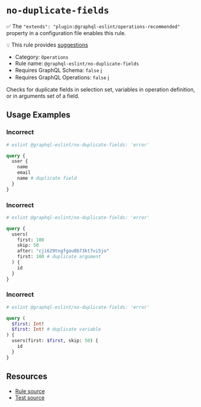 # `no-duplicate-fields`

✅ The `"extends": "plugin:@graphql-eslint/operations-recommended"` property in a configuration file enables this rule.

💡 This rule provides [suggestions](https://eslint.org/docs/developer-guide/working-with-rules#providing-suggestions)

- Category: `Operations`
- Rule name: `@graphql-eslint/no-duplicate-fields`
- Requires GraphQL Schema: `false` [ℹ️](../../README.md#extended-linting-rules-with-graphql-schema)
- Requires GraphQL Operations: `false` [ℹ️](../../README.md#extended-linting-rules-with-siblings-operations)

Checks for duplicate fields in selection set, variables in operation definition, or in arguments set of a field.

## Usage Examples

### Incorrect

```graphql
# eslint @graphql-eslint/no-duplicate-fields: 'error'

query {
  user {
    name
    email
    name # duplicate field
  }
}
```

### Incorrect

```graphql
# eslint @graphql-eslint/no-duplicate-fields: 'error'

query {
  users(
    first: 100
    skip: 50
    after: "cji629tngfgou0b73kt7vi5jo"
    first: 100 # duplicate argument
  ) {
    id
  }
}
```

### Incorrect

```graphql
# eslint @graphql-eslint/no-duplicate-fields: 'error'

query (
  $first: Int!
  $first: Int! # duplicate variable
) {
  users(first: $first, skip: 50) {
    id
  }
}
```

## Resources

- [Rule source](../../packages/plugin/src/rules/no-duplicate-fields.ts)
- [Test source](../../packages/plugin/tests/no-duplicate-fields.spec.ts)
